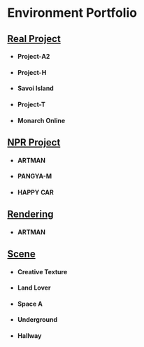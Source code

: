 # Environment Portfolio

## [Real Project](https://github.com/initst/PortfolioHAN_2024/blob/main/Env_Real.md)
- #### Project-A2
- #### Project-H
- #### Savoi Island
- #### Project-T
- #### Monarch Online

## [NPR Project](https://github.com/initst/PortfolioHAN_2024/blob/main/Env_NPR.md)
- #### ARTMAN
- #### PANGYA-M
- #### HAPPY CAR

## [Rendering](https://github.com/initst/PortfolioHAN_2024/blob/main/Env_Rendering)
- #### ARTMAN

## [Scene](https://github.com/initst/PortfolioHAN_2024/blob/main/Env_Scene.md)
- #### Creative Texture
- #### Land Lover
- #### Space A
- #### Underground
- #### Hallway
